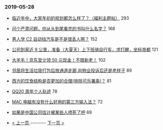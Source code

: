 ### 2019-05-28 
- [临近年中，大家年初的规划都怎么样了？（福利主题帖）](https://www.v2ex.com/t/568267) 293
- [问个严肃问题，你从头到尾看完的书叫什么名字？](https://www.v2ex.com/t/568243) 168
- [男人学 C2 自动挡汽车是不是很丢人啊？](https://www.v2ex.com/t/568218) 152
- [公司到家近 9 公里，准备（大夏天）上下班骑自行车，求打醒，坐标帝都](https://www.v2ex.com/t/568276) 121
- [大羊毛！京东至少领 50 元现金！不限新老！](https://www.v2ex.com/t/568264) 102
- [邻居将生活垃圾打包后放通道走廊,向物业投诉后还是老样子](https://www.v2ex.com/t/568363) 89
- [西方的饮食结构是否更加的合理(排除可乐署条)？](https://www.v2ex.com/t/568168) 81
- [QQ20 周年个人轨迹](https://www.v2ex.com/t/568344) 78
- [MAC 电脑有没有什么好用的第三方输入法？](https://www.v2ex.com/t/568220) 72
- [如果是中国公司估计被某些人喷死了吧](https://www.v2ex.com/t/568356) 69 

- [ < 上一页 ](https://github.com/able8/v2ex-hot-record/blob/master/2019-05-27.md) -------- [ 下一页 > ](https://github.com/able8/v2ex-hot-record/blob/master/2019-05-29.md)